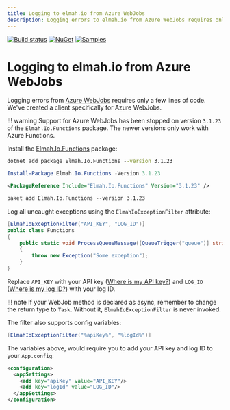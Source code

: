 ```yaml
---
title: Logging to elmah.io from Azure WebJobs
description: Logging errors to elmah.io from Azure WebJobs requires only a few lines of code. We've created a client specifically for Azure WebJobs.
---
```


[![Build status](https://github.com/elmahio/Elmah.Io.Functions/workflows/build/badge.svg)](https://github.com/elmahio/Elmah.Io.Functions/actions?query=workflow%3Abuild)
[![NuGet](https://img.shields.io/nuget/v/Elmah.Io.Functions.svg)](https://www.nuget.org/packages/Elmah.Io.Functions)
[![Samples](https://img.shields.io/badge/samples-1-brightgreen.svg)](https://github.com/elmahio/Elmah.Io.Functions/tree/b17a45991a724f79fb2cb154bbdf9edd0e2a15ce/samples/Elmah.Io.Functions.WebJob)

# Logging to elmah.io from Azure WebJobs

Logging errors from [Azure WebJobs](https://elmah.io/features/azure-functions/) requires only a few lines of code. We've created a client specifically for Azure WebJobs.

!!! warning
    Support for Azure WebJobs has been stopped on version `3.1.23` of the `Elmah.Io.Functions` package. The newer versions only work with Azure Functions.

Install the [Elmah.Io.Functions](https://www.nuget.org/packages/elmah.io.functions/) package:

```cmd fct_label=".NET CLI"
dotnet add package Elmah.Io.Functions --version 3.1.23
```
```powershell fct_label="Package Manager"
Install-Package Elmah.Io.Functions -Version 3.1.23
```
```xml fct_label="PackageReference"
<PackageReference Include="Elmah.Io.Functions" Version="3.1.23" />
```
```xml fct_label="Paket CLI"
paket add Elmah.Io.Functions --version 3.1.23
```

Log all uncaught exceptions using the `ElmahIoExceptionFilter` attribute:

```csharp
[ElmahIoExceptionFilter("API_KEY", "LOG_ID")]
public class Functions
{
    public static void ProcessQueueMessage([QueueTrigger("queue")] string msg, TextWriter log)
    {
        throw new Exception("Some exception");
    }
}
```

Replace `API_KEY` with your API key ([Where is my API key?](where-is-my-api-key.md)) and `LOG_ID` ([Where is my log ID?](where-is-my-log-id.md)) with your log ID.

!!! note
    If your WebJob method is declared as async, remember to change the return type to `Task`. Without it, `ElmahIoExceptionFilter` is never invoked.

The filter also supports config variables:

```csharp
[ElmahIoExceptionFilter("%apiKey%", "%logId%")]
```

The variables above, would require you to add your API key and log ID to your `App.config`:

```xml
<configuration>
  <appSettings>
    <add key="apiKey" value="API_KEY"/>
    <add key="logId" value="LOG_ID"/>
  </appSettings>
</configuration>
```